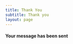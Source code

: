 ```yaml
---
title: Thank You
subtitle: Thank you
layout: page
---
```

<div class="meta"><h4>Your message has been sent</h4></div>